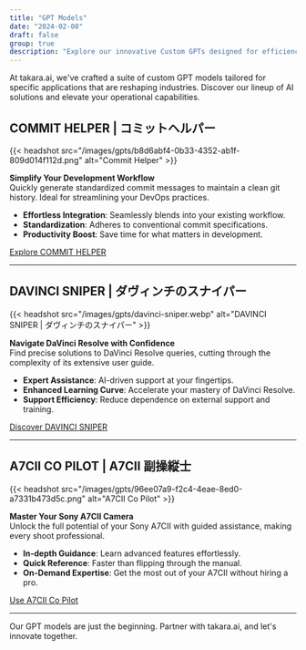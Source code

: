 ```yaml
---
title: "GPT Models"
date: "2024-02-08"
draft: false
group: true
description: "Explore our innovative Custom GPTs designed for efficiency and precision in specialized tasks. Dive into the future with takara.ai."
---
```


At takara.ai, we've crafted a suite of custom GPT models tailored for specific applications that are reshaping industries. Discover our lineup of AI solutions and elevate your operational capabilities.

## COMMIT HELPER | コミットヘルパー

{{< headshot src="/images/gpts/b8d6abf4-0b33-4352-ab1f-809d014f112d.png" alt="Commit Helper" >}}


**Simplify Your Development Workflow**  
Quickly generate standardized commit messages to maintain a clean git history. Ideal for streamlining your DevOps practices.

- **Effortless Integration**: Seamlessly blends into your existing workflow.
- **Standardization**: Adheres to conventional commit specifications.
- **Productivity Boost**: Save time for what matters in development.

[Explore COMMIT HELPER](https://chat.openai.com/g/g-Nfsm2arEa-commit-helper-komitutoherupa)

---

## DAVINCI SNIPER | ダヴィンチのスナイパー

{{< headshot src="/images/gpts/davinci-sniper.webp" alt="DAVINCI SNIPER | ダヴィンチのスナイパー" >}}

**Navigate DaVinci Resolve with Confidence**  
Find precise solutions to DaVinci Resolve queries, cutting through the complexity of its extensive user guide.

- **Expert Assistance**: AI-driven support at your fingertips.
- **Enhanced Learning Curve**: Accelerate your mastery of DaVinci Resolve.
- **Support Efficiency**: Reduce dependence on external support and training.

[Discover DAVINCI SNIPER](https://chat.openai.com/g/g-PHkkPgxit-davinci-sniper-davuintinosunaipa)

---

## A7CII CO PILOT | A7CII 副操縦士

{{< headshot src="/images/gpts/96ee07a9-f2c4-4eae-8ed0-a7331b473d5c.png" alt="A7CII Co Pilot" >}}

**Master Your Sony A7CII Camera**  
Unlock the full potential of your Sony A7CII with guided assistance, making every shoot professional.

- **In-depth Guidance**: Learn advanced features effortlessly.
- **Quick Reference**: Faster than flipping through the manual.
- **On-Demand Expertise**: Get the most out of your A7CII without hiring a pro.

[Use A7CII Co Pilot](https://chat.openai.com/g/g-j9jPcvgza-a7cii-co-pilot-a7ciifu-cao-zong-shi)

---

Our GPT models are just the beginning. Partner with takara.ai, and let's innovate together.
